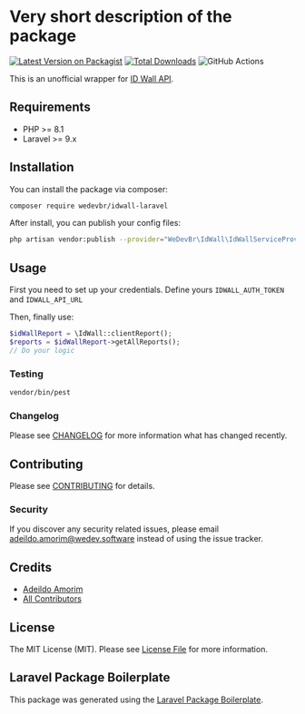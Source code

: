 # Very short description of the package

[![Latest Version on Packagist](https://img.shields.io/packagist/v/wedevbr/idwall-laravel.svg?style=flat-square)](https://packagist.org/packages/wedevbr/idwall-laravel)
[![Total Downloads](https://img.shields.io/packagist/dt/wedevbr/idwall-laravel.svg?style=flat-square)](https://packagist.org/packages/wedevbr/idwall-laravel)
![GitHub Actions](https://github.com/wedevBr/idwall-bankly/actions/workflows/laravel.yml/badge.svg)

This is an unofficial wrapper for [ID Wall API](https://idwall.co).

## Requirements
- PHP >= 8.1
- Laravel >= 9.x

## Installation

You can install the package via composer:

```bash
composer require wedevbr/idwall-laravel
```

After install, you can publish your config files:

```bash
php artisan vendor:publish --provider="WeDevBr\IdWall\IdWallServiceProvider"
```
## Usage
First you need to set up your credentials. Define yours `IDWALL_AUTH_TOKEN` and `IDWALL_API_URL`

Then, finally use:
```php
$idWallReport = \IdWall::clientReport();
$reports = $idWallReport->getAllReports();
// Do your logic
```

### Testing

```bash
vendor/bin/pest
```

### Changelog

Please see [CHANGELOG](CHANGELOG.md) for more information what has changed recently.

## Contributing

Please see [CONTRIBUTING](CONTRIBUTING.md) for details.

### Security

If you discover any security related issues, please email adeildo.amorim@wedev.software instead of using the issue tracker.

## Credits

-   [Adeildo Amorim](https://github.com/wedevbr)
-   [All Contributors](../../contributors)

## License

The MIT License (MIT). Please see [License File](LICENSE.md) for more information.

## Laravel Package Boilerplate

This package was generated using the [Laravel Package Boilerplate](https://laravelpackageboilerplate.com).
